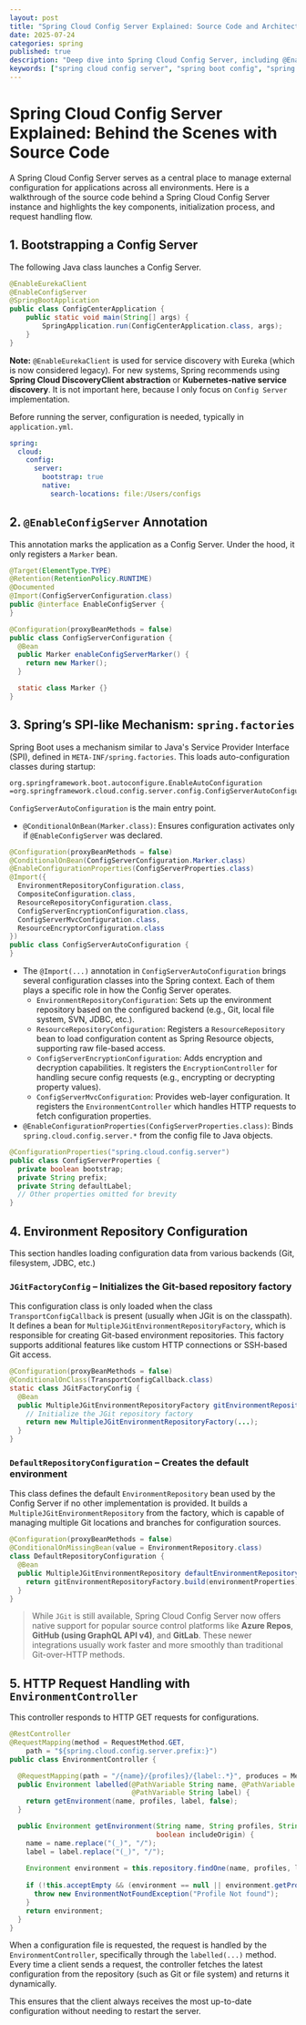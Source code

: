 ```yaml
---
layout: post
title: "Spring Cloud Config Server Explained: Source Code and Architecture"
date: 2025-07-24
categories: spring
published: true
description: "Deep dive into Spring Cloud Config Server, including @EnableConfigServer, auto-configuration, environment repository setup, and request handling with EnvironmentController."
keywords: ["spring cloud config server", "spring boot config", "spring cloud architecture", "spring config source code", "spring environmentcontroller"]
---
```


# Spring Cloud Config Server Explained: Behind the Scenes with Source Code
A Spring Cloud Config Server serves as a central place to manage external configuration for applications across all environments. Here is a walkthrough of the source code behind a Spring Cloud Config Server instance and highlights the key components, initialization process, and request handling flow. 

## 1. Bootstrapping a Config Server
The following Java class launches a Config Server.
```java
@EnableEurekaClient
@EnableConfigServer
@SpringBootApplication
public class ConfigCenterApplication {
    public static void main(String[] args) {
        SpringApplication.run(ConfigCenterApplication.class, args);
    }
}
```
**Note:** `@EnableEurekaClient` is used for service discovery with Eureka (which is now considered legacy). For new systems, Spring recommends using **Spring Cloud DiscoveryClient abstraction** or **Kubernetes-native service discovery**. It is not important here, because I only focus on `Config Server` implementation.

Before running the server, configuration is needed, typically in `application.yml`.

```yaml
spring:
  cloud:
    config:
      server:
        bootstrap: true
        native:
          search-locations: file:/Users/configs
```

## 2. `@EnableConfigServer` Annotation
This annotation marks the application as a Config Server. Under the hood, it only registers a `Marker` bean.
```java
@Target(ElementType.TYPE)
@Retention(RetentionPolicy.RUNTIME)
@Documented
@Import(ConfigServerConfiguration.class)
public @interface EnableConfigServer {
}
```
```java
@Configuration(proxyBeanMethods = false)
public class ConfigServerConfiguration {
  @Bean
  public Marker enableConfigServerMarker() {
    return new Marker();
  }

  static class Marker {}
}
```

## 3. Spring’s SPI-like Mechanism: `spring.factories`
Spring Boot uses a mechanism similar to Java's Service Provider Interface (SPI), defined in `META-INF/spring.factories`. This loads auto-configuration classes during startup:
```
org.springframework.boot.autoconfigure.EnableAutoConfiguration
=org.springframework.cloud.config.server.config.ConfigServerAutoConfiguration
```
`ConfigServerAutoConfiguration` is the main entry point.
- `@ConditionalOnBean(Marker.class)`: Ensures configuration activates only if `@EnableConfigServer` was declared.

```java
@Configuration(proxyBeanMethods = false)
@ConditionalOnBean(ConfigServerConfiguration.Marker.class)
@EnableConfigurationProperties(ConfigServerProperties.class)
@Import({
  EnvironmentRepositoryConfiguration.class,
  CompositeConfiguration.class,
  ResourceRepositoryConfiguration.class,
  ConfigServerEncryptionConfiguration.class,
  ConfigServerMvcConfiguration.class,
  ResourceEncryptorConfiguration.class
})
public class ConfigServerAutoConfiguration {
}
```
- The `@Import(...)` annotation in `ConfigServerAutoConfiguration` brings several configuration classes into the Spring context. Each of them plays a specific role in how the Config Server operates.
    - `EnvironmentRepositoryConfiguration`: Sets up the environment repository based on the configured backend (e.g., Git, local file system, SVN, JDBC, etc.).
    - `ResourceRepositoryConfiguration`: Registers a `ResourceRepository` bean to load configuration content as Spring Resource objects, supporting raw file-based access.
    - `ConfigServerEncryptionConfiguration`: Adds encryption and decryption capabilities. It registers the `EncryptionController` for handling secure config requests (e.g., encrypting or decrypting property values).
    - `ConfigServerMvcConfiguration`: Provides web-layer configuration. It registers the `EnvironmentController` which handles HTTP requests to fetch configuration properties.
- `@EnableConfigurationProperties(ConfigServerProperties.class)`: Binds `spring.cloud.config.server.*` from the config file to Java objects.

```java
@ConfigurationProperties("spring.cloud.config.server")
public class ConfigServerProperties {
  private boolean bootstrap;
  private String prefix;
  private String defaultLabel;
  // Other properties omitted for brevity
}
```

## 4. Environment Repository Configuration
This section handles loading configuration data from various backends (Git, filesystem, JDBC, etc.)
### `JGitFactoryConfig` – Initializes the Git-based repository factory
This configuration class is only loaded when the class `TransportConfigCallback` is present (usually when JGit is on the classpath). It defines a bean for `MultipleJGitEnvironmentRepositoryFactory`, which is responsible for creating Git-based environment repositories. This factory supports additional features like custom HTTP connections or SSH-based Git access.
```java
@Configuration(proxyBeanMethods = false)
@ConditionalOnClass(TransportConfigCallback.class)
static class JGitFactoryConfig {
  @Bean
  public MultipleJGitEnvironmentRepositoryFactory gitEnvironmentRepositoryFactory(...) {
    // Initialize the JGit repository factory
    return new MultipleJGitEnvironmentRepositoryFactory(...);
  }
}
```
### `DefaultRepositoryConfiguration` – Creates the default environment
This class defines the default `EnvironmentRepository` bean used by the Config Server if no other implementation is provided. It builds a `MultipleJGitEnvironmentRepository` from the factory, which is capable of managing multiple Git locations and branches for configuration sources.
```java
@Configuration(proxyBeanMethods = false)
@ConditionalOnMissingBean(value = EnvironmentRepository.class)
class DefaultRepositoryConfiguration {
  @Bean
  public MultipleJGitEnvironmentRepository defaultEnvironmentRepository(...) throws Exception {
    return gitEnvironmentRepositoryFactory.build(environmentProperties);
  }
}
```
> While `JGit` is still available, Spring Cloud Config Server now offers native support for popular source control platforms like **Azure Repos**, **GitHub (using GraphQL API v4)**, and **GitLab**. These newer integrations usually work faster and more smoothly than traditional Git-over-HTTP methods.

## 5. HTTP Request Handling with `EnvironmentController`
This controller responds to HTTP GET requests for configurations.
```java
@RestController
@RequestMapping(method = RequestMethod.GET,
    path = "${spring.cloud.config.server.prefix:}")
public class EnvironmentController {

  @RequestMapping(path = "/{name}/{profiles}/{label:.*}", produces = MediaType.APPLICATION_JSON_VALUE)
  public Environment labelled(@PathVariable String name, @PathVariable String profiles,
                              @PathVariable String label) {
    return getEnvironment(name, profiles, label, false);
  }

  public Environment getEnvironment(String name, String profiles, String label,
                                    boolean includeOrigin) {
    name = name.replace("(_)", "/");
    label = label.replace("(_)", "/");
    
    Environment environment = this.repository.findOne(name, profiles, label, includeOrigin);
    
    if (!this.acceptEmpty && (environment == null || environment.getPropertySources().isEmpty())) {
      throw new EnvironmentNotFoundException("Profile Not found");
    }
    return environment;
  }
}
```
When a configuration file is requested, the request is handled by the `EnvironmentController`, specifically through the `labelled(...)` method. Every time a client sends a request, the controller fetches the latest configuration from the repository (such as Git or file system) and returns it dynamically.

This ensures that the client always receives the most up-to-date configuration without needing to restart the server.
